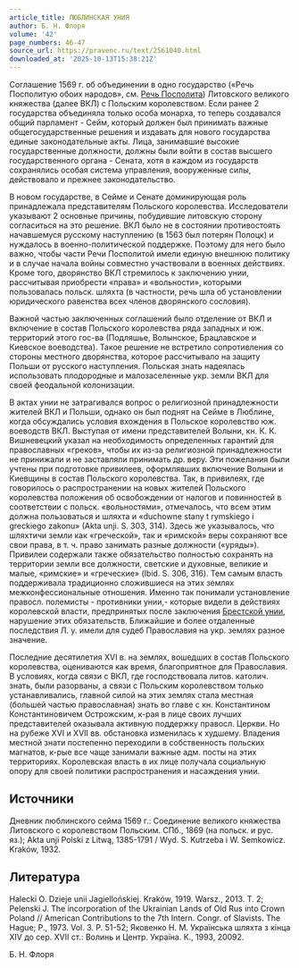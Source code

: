 ```yaml
---
article_title: ЛЮБЛИНСКАЯ УНИЯ
author: Б. Н. Флоря
volume: '42'
page_numbers: 46-47
source_url: https://pravenc.ru/text/2561040.html
downloaded_at: '2025-10-13T15:38:21Z'
---
```


Соглашение 1569 г. об объединении в одно государство («Речь Посполитую обоих народов», см. [Речь Посполита](<https://pravenc.ru/text/Речь Посполита.html>)) Литовского великого княжества (далее ВКЛ) с Польским королевством. Если ранее 2 государства объединяла только особа монарха, то теперь создавался общий парламент - Сейм, который должен был принимать важные общегосударственные решения и издавать для нового государства единые законодательные акты. Лица, занимавшие высокие государственные должности, должны были войти в состав высшего государственного органа - Сената, хотя в каждом из государств сохранялись особая система управления, вооруженные силы, действовало и прежнее законодательство.

В новом государстве, в Сейме и Сенате доминирующая роль принадлежала представителям Польского королевства. Исследователи указывают 2 основные причины, побудившие литовскую сторону согласиться на это решение. ВКЛ было не в состоянии противостоять начавшемуся русскому наступлению (в 1563 был потерян Полоцк) и нуждалось в военно-политической поддержке. Поэтому для него было важно, чтобы части Речи Посполитой имели единую внешнюю политику и в случае начала войны совместно участвовали в военных действиях. Кроме того, дворянство ВКЛ стремилось к заключению унии, рассчитывая приобрести «права» и «вольности», которыми пользовалась польск. шляхта (в частности, речь шла об установлении юридического равенства всех членов дворянского сословия).

Важной частью заключенных соглашений было отделение от ВКЛ и включение в состав Польского королевства ряда западных и юж. территорий этого гос-ва (Подляшье, Волынское, Брацлавское и Киевское воеводства). Такое решение не встретило сопротивления со стороны местного дворянства, которое рассчитывало на защиту Польши от русского наступления. Польская знать надеялась использовать плодородные и малозаселенные укр. земли ВКЛ для своей феодальной колонизации.

В актах унии не затрагивался вопрос о религиозной принадлежности жителей ВКЛ и Польши, однако он был поднят на Сейме в Люблине, когда обсуждались условия вхождения в Польское королевство юж. воеводств ВКЛ. Выступая от имени представителей Волыни, кн. К. К. Вишневецкий указал на необходимость определенных гарантий для православных «греков», чтобы их из-за религиозной принадлежности не принижали и не заставляли принимать др. веру. Эти пожелания были учтены при подготовке привилеев, оформлявших включение Волыни и Киевщины в состав Польского королевства. Так, в привилеях, где говорилось о распространении на новых жителей Польского королевства положения об освобождении от налогов и повинностей в соответствии с польск. «вольностями», отмечалось, что всем этим должна пользоваться и шляхта и «duchowne stany t rymskiego i greckiego zakonu» (Akta unji. S. 303, 314). Здесь же указывалось, что шляхтичи земли как «греческой», так и «римской» веры сохраняют все свои права, в т. ч. право занимать разные должности («уряды»). Привилеи содержали также обязательство полностью сохранять на территории земли все должности, светские и духовные, великие и малые, «римские» и «греческие» (Ibid. S. 306, 316). Тем самым власть поддерживала традиционно сложившиеся на этих землях межконфессиональные отношения. Именно так понимали установление правосл. полемисты - противники унии,- которые видели в действиях королевской власти, предпринятых после заключения [Брестской унии](<https://pravenc.ru/text/Брестская уния.html>), нарушение этих обязательств. Ближайшие и более отдаленные последствия Л. у. имели для судеб Православия на укр. землях разное значение.

Последние десятилетия XVI в. на землях, вошедших в состав Польского королевства, оцениваются как время, благоприятное для Православия. В условиях, когда связи с ВКЛ, где господствовала литов. католич. знать, были разорваны, а связи с Польским королевством только устанавливались, главной силой на этих землях стала местная (большей частью православная) знать во главе с кн. Константином Константиновичем Острожским, к-рая в лице своих лучших представителей оказывала активную поддержку правосл. Церкви. Но на рубеже XVI и XVII вв. обстановка изменилась к худшему. Владения местной знати постепенно переходили в собственность польских магнатов, к-рые все чаще занимали важные адм. посты на этих территориях. Королевская власть в их лице получала социальную опору для своей политики распространения и насаждения унии.

## Источники

Дневник люблинского сейма 1569 г.: Соединение великого княжества Литовского с королевством Польским. СПб., 1869 (на польск. и рус. яз.); Akta unji Polski z Litwą, 1385-1791 / Wyd. S. Kutrzeba i W. Semkowicz. Kraków, 1932.

## Литература

Halecki O. Dzieje unii Jagiellońskiej. Kraków, 1919. Warsz., 2013. T. 2; Pelenski J. The incorporation of the Ukrainian Lands of Old Rus into Crown Poland // American Contributions to the 7th Intern. Congr. of Slavists. The Hague; P., 1973. Vol. 3. P. 51-52; Яковенко Н. М. Украïнська шляхта з кiнца XIV до сер. XVII ст.: Волинь и Центр. Украïна. К., 1993, 20092.

Б. Н. Флоря
